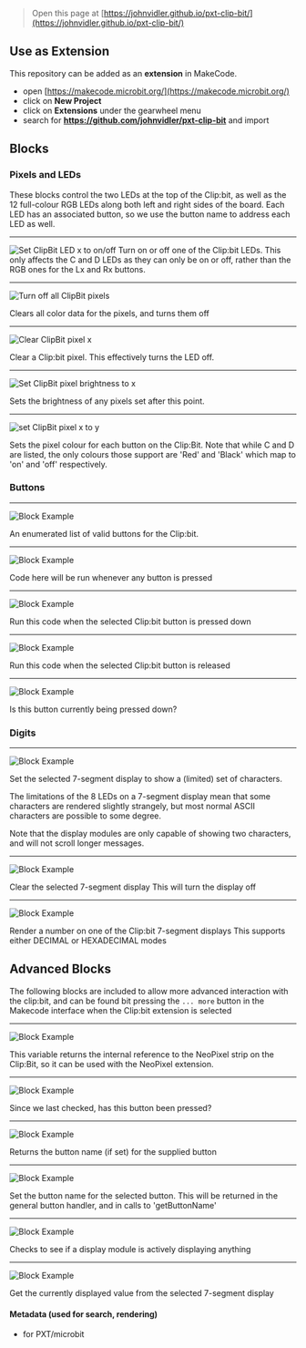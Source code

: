 
> Open this page at [https://johnvidler.github.io/pxt-clip-bit/](https://johnvidler.github.io/pxt-clip-bit/)

## Use as Extension

This repository can be added as an **extension** in MakeCode.

* open [https://makecode.microbit.org/](https://makecode.microbit.org/)
* click on **New Project**
* click on **Extensions** under the gearwheel menu
* search for **https://github.com/johnvidler/pxt-clip-bit** and import

## Blocks

### Pixels and LEDs
These blocks control the two LEDs at the top of the Clip:bit, as well as the 12 full-colour RGB LEDs along both left and
right sides of the board. Each LED has an associated button, so we use the button name to address each LED as well.

---
![Set ClipBit LED x to on/off](https://github.com/johnvidler/pxt-clip-bit/raw/master/.github/makecode/set_clipbit_led.png)
Turn on or off one of the Clip:bit LEDs.
This only affects the C and D LEDs as they can only be on or off, rather than the RGB ones for the Lx and Rx buttons.

---
![Turn off all ClipBit pixels](https://github.com/johnvidler/pxt-clip-bit/raw/master/.github/makecode/turn_off_all_clipbit_pixels.png)

Clears all color data for the pixels, and turns them off

---
![Clear ClipBit pixel x](https://github.com/johnvidler/pxt-clip-bit/raw/master/.github/makecode/clear_clipbit_pixel.png)

Clear a Clip:bit pixel. This effectively turns the LED off.

---
![Set ClipBit pixel brightness to x](https://github.com/johnvidler/pxt-clip-bit/raw/master/.github/makecode/set_clipbit_pixel_brightness_to.png)

Sets the brightness of any pixels set after this point.

---
![set ClipBit pixel x to y](https://github.com/johnvidler/pxt-clip-bit/raw/master/.github/makecode/set_clipbit_pixel_to.png)

Sets the pixel colour for each button on the Clip:Bit.
Note that while C and D are listed, the only colours those support are 'Red' and 'Black' which map to 'on' and 'off' respectively.

### Buttons

---
![Block Example](https://github.com/johnvidler/pxt-clip-bit/raw/master/.github/makecode/button_enum.png)

An enumerated list of valid buttons for the Clip:bit.

---
![Block Example](https://github.com/johnvidler/pxt-clip-bit/raw/master/.github/makecode/on_any_clipbit_button_pressed.png)

Code here will be run whenever any button is pressed

---
![Block Example](https://github.com/johnvidler/pxt-clip-bit/raw/master/.github/makecode/on_clipbit_button_pressed.png)

Run this code when the selected Clip:bit button is pressed down

---
![Block Example](https://github.com/johnvidler/pxt-clip-bit/raw/master/.github/makecode/on_clipbit_button_released.png)

Run this code when the selected Clip:bit button is released

---
![Block Example](https://github.com/johnvidler/pxt-clip-bit/raw/master/.github/makecode/is_button_pressed.png)

Is this button currently being pressed down?

### Digits

---
![Block Example](https://github.com/johnvidler/pxt-clip-bit/raw/master/.github/makecode/set_clipbit_display_to_the_text.png)

Set the selected 7-segment display to show a (limited) set of characters.

The limitations of the 8 LEDs on a 7-segment display mean that some characters are rendered slightly
strangely, but most normal ASCII characters are possible to some degree.

Note that the display modules are only capable of showing two characters, and will not scroll longer messages.

---
![Block Example](https://github.com/johnvidler/pxt-clip-bit/raw/master/.github/makecode/clear_the_clipbit_display.png)

Clear the selected 7-segment display
This will turn the display off

---
![Block Example](https://github.com/johnvidler/pxt-clip-bit/raw/master/.github/makecode/set_clipbit_display_to.png)

Render a number on one of the Clip:bit 7-segment displays
This supports either DECIMAL or HEXADECIMAL modes


## Advanced Blocks

The following blocks are included to allow more advanced interaction with the clip:bit, and can be found bit pressing the `... more` button in the Makecode interface when the Clip:bit extension is selected

---
![Block Example](https://github.com/johnvidler/pxt-clip-bit/raw/master/.github/makecode/the_clipbit_pixel_strip.png)

This variable returns the internal reference to the NeoPixel strip on the
Clip:Bit, so it can be used with the NeoPixel extension.

---
![Block Example](https://github.com/johnvidler/pxt-clip-bit/raw/master/.github/makecode/was_pressed.png)

Since we last checked, has this button been pressed?

---
![Block Example](https://github.com/johnvidler/pxt-clip-bit/raw/master/.github/makecode/get_clipbit_button_name_for.png)

Returns the button name (if set) for the supplied button

---
![Block Example](https://github.com/johnvidler/pxt-clip-bit/raw/master/.github/makecode/set_clipbit_button_name_to.png)

Set the button name for the selected button.
This will be returned in the general button handler, and in calls to 'getButtonName'

---
![Block Example](https://github.com/johnvidler/pxt-clip-bit/raw/master/.github/makecode/display_is_active.png)

Checks to see if a display module is actively displaying anything

---
![Block Example](https://github.com/johnvidler/pxt-clip-bit/raw/master/.github/makecode/get_display_value.png)

Get the currently displayed value from the selected 7-segment display






#### Metadata (used for search, rendering)

* for PXT/microbit
<script src="https://makecode.com/gh-pages-embed.js"></script><script>makeCodeRender("{{ site.makecode.home_url }}", "{{ site.github.owner_name }}/{{ site.github.repository_name }}");</script>
